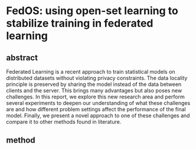 # FedOS: using open-set learning to stabilize training in federated learning

## abstract
Federated Learning is a recent approach to train statistical models on distributed datasets without violating privacy constraints. The data locality principle is preserved by sharing the model instead of the data between clients and the server. This brings many advantages but also poses new challenges. In this report, we explore this new research area and perform several experiments to deepen our understanding of what these challenges are and how different problem settings affect the performance of the final model. Finally, we present a novel approach to one of these challenges and compare it to other methods found in literature.

## method 
